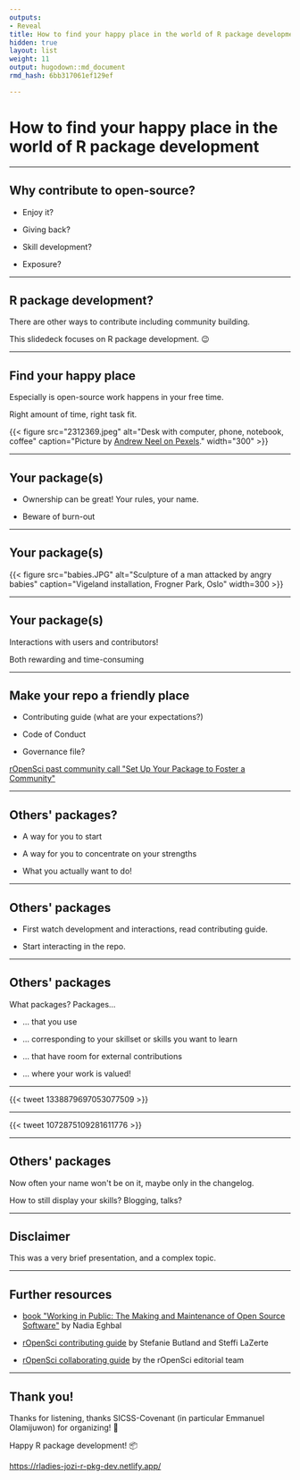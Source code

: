 ```yaml
---
outputs:
- Reveal
title: How to find your happy place in the world of R package development
hidden: true
layout: list
weight: 11
output: hugodown::md_document
rmd_hash: 6bb317061ef129ef

---
```


# How to find your happy place in the world of R package development

------------------------------------------------------------------------

## Why contribute to open-source?

-   Enjoy it?

-   Giving back?

-   Skill development?

-   Exposure?

------------------------------------------------------------------------

## R package development?

There are other ways to contribute including community building.

This slidedeck focuses on R package development. :wink:

------------------------------------------------------------------------

## Find your happy place

Especially is open-source work happens in your free time.

Right amount of time, right task fit.

<div class="highlight">

</div>

<div class="highlight">

{{< figure src="2312369.jpeg" alt="Desk with computer, phone, notebook, coffee" caption="Picture by [Andrew Neel on Pexels](https://www.pexels.com/photo/macbook-pro-on-brown-wooden-table-2312369/)." width="300" >}}

</div>

------------------------------------------------------------------------

## Your package(s)

-   Ownership can be great! Your rules, your name.

-   Beware of burn-out

------------------------------------------------------------------------

## Your package(s)

{{< figure src="babies.JPG" alt="Sculpture of a man attacked by angry babies" caption="Vigeland installation, Frogner Park, Oslo" width=300 >}}

------------------------------------------------------------------------

## Your package(s)

Interactions with users and contributors!

Both rewarding and time-consuming

------------------------------------------------------------------------

## Make your repo a friendly place

-   Contributing guide (what are your expectations?)

-   Code of Conduct

-   Governance file?

[rOpenSci past community call "Set Up Your Package to Foster a Community"](https://ropensci.org/commcalls/apr2021-pkg-community/)

------------------------------------------------------------------------

## Others' packages?

-   A way for you to start

-   A way for you to concentrate on your strengths

-   What you actually want to do!

------------------------------------------------------------------------

## Others' packages

-   First watch development and interactions, read contributing guide.

-   Start interacting in the repo.

------------------------------------------------------------------------

## Others' packages

What packages? Packages...

-   ... that you use

-   ... corresponding to your skillset or skills you want to learn

-   ... that have room for external contributions

-   ... where your work is valued!

------------------------------------------------------------------------

{{< tweet 1338879697053077509 >}}

------------------------------------------------------------------------

{{< tweet 1072875109281611776 >}}

------------------------------------------------------------------------

## Others' packages

Now often your name won't be on it, maybe only in the changelog.

How to still display your skills? Blogging, talks?

------------------------------------------------------------------------

## Disclaimer

This was a very brief presentation, and a complex topic.

------------------------------------------------------------------------

## Further resources

-   [book "Working in Public: The Making and Maintenance of Open Source Software"](https://www.goodreads.com/book/show/54140556-working-in-public) by Nadia Eghbal

-   [rOpenSci contributing guide](https://contributing.ropensci.org/) by Stefanie Butland and Steffi LaZerte

-   [rOpenSci collaborating guide](https://devguide.ropensci.org/collaboration.html) by the rOpenSci editorial team

------------------------------------------------------------------------

## Thank you!

Thanks for listening, thanks SICSS-Covenant (in particular Emmanuel Olamijuwon) for organizing! :pray:

Happy R package development! :package:

<https://rladies-jozi-r-pkg-dev.netlify.app/>

